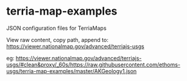 # terria-map-examples
JSON configuration files for TerriaMaps

View raw content, copy path, append to:
https://viewer.nationalmap.gov/advanced/terriajs-usgs

eg: https://viewer.nationalmap.gov/advanced/terriajs-usgs/#clean&proxy/_60s/https://raw.githubusercontent.com/ethoms-usgs/terria-map-examples/master/AKGeology1.json
